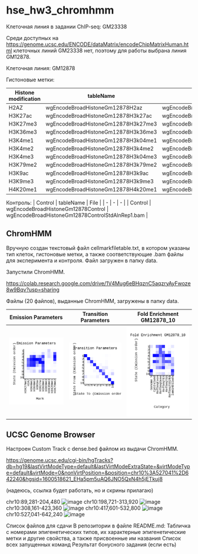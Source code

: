 # hse_hw3_chromhmm

Клеточная линия в задании ChIP-seq: GM23338

Среди доступных на https://genome.ucsc.edu/ENCODE/dataMatrix/encodeChipMatrixHuman.html клеточных линий GM23338 нет, поэтому для работы выбрана линия GM12878.

Клеточная линия: GM12878

Гистоновые метки:

| Histone modification | tableName | File |
| - | - | - |
| H2AZ | wgEncodeBroadHistoneGm12878H2az | wgEncodeBroadHistoneGm12878H2azStdAlnRep1.bam |
| H3K27ac | wgEncodeBroadHistoneGm12878H3k27ac | wgEncodeBroadHistoneGm12878H3k27acStdAlnRep1.bam |
| H3K27me3 | wgEncodeBroadHistoneGm12878H3k27me3 | wgEncodeBroadHistoneGm12878H3k27me3StdAlnRep1.bam |
| H3K36me3 | wgEncodeBroadHistoneGm12878H3k36me3 | wgEncodeBroadHistoneGm12878H3k36me3StdAlnRep1.bam |
| H3K4me1 | wgEncodeBroadHistoneGm12878H3k04me1 | wgEncodeBroadHistoneGm12878H3k04me1StdAlnRep1V2.bam |
| H3K4me2 | wgEncodeBroadHistoneGm12878H3k4me2 | wgEncodeBroadHistoneGm12878H3k4me2StdAlnRep1.bam |
| H3K4me3 | wgEncodeBroadHistoneGm12878H3k04me3 | wgEncodeBroadHistoneGm12878H3k04me3StdAlnRep2V2.bam |
| H3K79me2 | wgEncodeBroadHistoneGm12878H3k79me2 | wgEncodeBroadHistoneGm12878H3k79me2StdAlnRep1.bam |
| H3K9ac | wgEncodeBroadHistoneGm12878H3k9ac | wgEncodeBroadHistoneGm12878H3k9acStdAlnRep1.bam |
| H3K9me3 | wgEncodeBroadHistoneGm12878H3k9me3 | wgEncodeBroadHistoneGm12878H3k9me3StdAlnRep1.bam |
| H4K20me1 | wgEncodeBroadHistoneGm12878H4k20me1 | wgEncodeBroadHistoneGm12878H4k20me1StdAlnRep1.bam |

Контроль:
| Control | tableName | File |
| - | - | - |
| Control | wgEncodeBroadHistoneGm12878Control | wgEncodeBroadHistoneGm12878ControlStdAlnRep1.bam |

## ChromHMM
Вручную создан текстовый файл cellmarkfiletable.txt, в котором указаны тип клеток, гистоновые метки, а также соответствующие .bam файлы для эксперимента и контроля. Файл загружен в папку data.

Запустили ChromHMM.

https://colab.research.google.com/drive/1V4Mug6eBHqznC5aqzryAyFwoze8w9Bqv?usp=sharing

Файлы (20 файлов), выданные ChromHMM, загружены в папку data.

Emission Parameters | Transition Parameters | Fold Enrichment GM12878_10
-|-|-
![](data/emissions_10.png) | ![](data/transitions_10.png) | ![](data/GM12878_10_overlap.png)

## UCSC Genome Browser
Настроен Custom Track с dense.bed файлом из выдачи ChromHMM.

https://genome.ucsc.edu/cgi-bin/hgTracks?db=hg19&lastVirtModeType=default&lastVirtModeExtraState=&virtModeType=default&virtMode=0&nonVirtPosition=&position=chr10%3A527041%2D642240&hgsid=1600518621_EHa5pm5uAQ6JNO5QxN4h5jETkuj8

(надеюсь, ссылка будет работать, но и скрины прилагаю)

chr10:89,281-204,480
![image](https://user-images.githubusercontent.com/114621114/229536590-15d95157-401d-4d70-b74f-3ce3a59e236a.png)
chr10:198,721-313,920
![image](https://user-images.githubusercontent.com/114621114/229537254-5695305b-5b93-4a04-94f6-16e14fdc417f.png)
chr10:308,161-423,360
![image](https://user-images.githubusercontent.com/114621114/229539712-0bd2e9e8-8588-48d4-8d0b-ebab280e9726.png)
chr10:417,601-532,800
![image](https://user-images.githubusercontent.com/114621114/229540650-f7febf0c-506d-4e16-817b-1fa7204947b8.png)
chr10:527,041-642,240
![image](https://user-images.githubusercontent.com/114621114/229541106-5c77d666-0b85-40a7-9150-a4acc7f183a1.png)


Список файлов для сдачи
В репозитории в файле README.md:
Табличка с номерами эпигенетических типов, их характерные эпигенетические метки и другие свойства, а также присвоенные им названия
Список всех запущенных команд
Результат бонусного задания (если есть)

